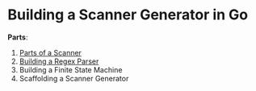 # Building a Scanner Generator in Go 

**Parts**: 
1) [Parts of a Scanner](partsOfAScanner.md)
2) [Building a Regex Parser](buildingARegexParser.md)
2) Building a Finite State Machine 
3) Scaffolding a Scanner Generator 
